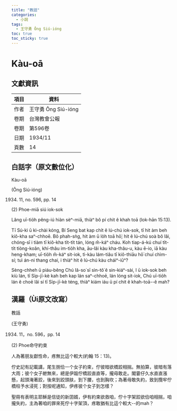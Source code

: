 ```yaml
---
title: "教話"
categories:
  - 小說
tags:
  - 王守勇 Ông Siú-ióng
toc: true
toc_sticky: true
---
```


# Kàu-oā

## 文獻資訊

| 項目 | 資料 |
|---|---|
| 作者 | 王守勇 Ông Siú-ióng |
| 卷期 | 台灣教會公報 |
| 卷期 | 第596卷 |
| 日期 | 1934/11 |
| 頁數 | 14 |

## 白話字（原文數位化）

Kàu-oā

(Ông Siú-ióng)

1934. 11, no. 596, pp. 14

(2) Phoe-miā siú iok-sok

Lâng uī-tio̍h pêng-iú hiàn sèⁿ-miā, thiàⁿ bô pí chit ê khah toā (lok-hān 15:13).

Tī Sú-kì ū kì-chài kóng, Bí Seng bat kap chi̍t ê lú-chú iok-sok, tī hit àm beh kiô-kha saⁿ-chhoē. Bô phah-sǹg, hit àm ū lo̍h toā hō͘; hit ê lú-chú soà bô lâi, chóng-sī i tiàm tī kiô-kha ti̍t-ti̍t tán, lóng m̄-káⁿ cháu. Koh tiap-á-kú chuí ti̍t-ti̍t tiòng-koân, khí-thâu im-tio̍h kha, āu-lâi kàu kha-thâu-u, kàu ē-io, iā kàu heng-kham; uī-tio̍h m̄-káⁿ sit-iok, tì-kàu lám-tiâu tī kiô-thiāu hō͘ chuí chìm-sí; tuì án-ni thang chai, i thiàⁿ hit ê lú-chú kàu cháiⁿ-iūⁿ?

Sèng-chheh ū piáu-bêng Chú Iâ-so͘ sī sìn-tô͘ ê sin-kiáⁿ-sài, I ū iok-sok beh kiù lán, tī Si̍p-jī-kè kah beh kap lán saⁿ-chhoē, lán lóng sit-iok, Chú uī-tio̍h lán ê choē lâi sí tī Si̍p-jī-kè téng, thiàⁿ kiám iáu ū pí chit ê khah-toā--ê mah?

## 漢羅（Ùi原文改寫）

教話

(王守勇)

1934. 11，no. 596，pp. 14

(2) Phoe命守約束

人為著朋友獻性命，疼無比這个較大(約翰 15：13)。

佇史記有記載講，尾生捌佮一个女子約束，佇彼暗欲橋跤相揣。無拍算，彼暗有落大雨；彼个女子紲無來，總是伊踮佇橋跤直直等，攏毋敢走。閣霎仔久水直直漲懸，起頭淹著跤，後來到跤頭肤，到下腰，也到胸坎；為著毋敢失約，致到攬牢佇橋柱予水浸死；對按呢通知，伊疼彼个女子到怎樣？

聖冊有表明主耶穌是信徒的新囝婿，伊有約束欲救咱，佇十字架跤欲佮咱相揣，咱攏失約，主為著咱的罪來死佇十字架頂，疼敢猶有比這个較大--的mah？

